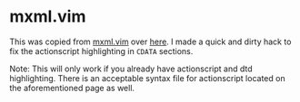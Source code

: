 mxml.vim
========

This was copied from [mxml.vim](http://abdulqabiz.com/files/vim/mxml.vim) over
[here](http://www.abdulqabiz.com/blog/archives/2007/10/12/vim-actionscript-and-mxml-syntax-files/). I made
a quick and dirty hack to fix the actionscript highlighting in `CDATA` sections.

Note: This will only work if you already have actionscript and dtd highlighting. There is an acceptable syntax
file for actionscript located on the aforementioned page as well.
